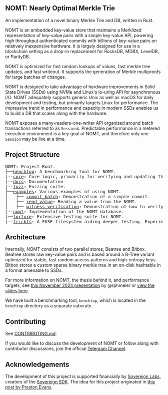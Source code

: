 ## NOMT: Nearly Optimal Merkle Trie

An implementation of a novel binary Merkle Trie and DB, written in Rust.

NOMT is an embedded key-value store that maintains a Merklized representation of key-value pairs with a simple key-value API, powering high throughput authenticated commits with billions of key-value pairs on relatively inexpensive hardware. It is largely designed for use in a blockchain setting as a drop-in replacement for RocksDB, MDBX, LevelDB, or ParityDB.

NOMT is optimized for fast random lookups of values, fast merkle tree updates, and fast writeout. It supports the generation of Merkle multiproofs for large batches of changes.

NOMT is designed to take advantage of hardware improvements in Solid State Drives (SSDs) using NVMe and Linux's io-uring API for asynchronous I/O. NOMT adequately supports generic Unix as well as macOS for daily development and testing, but primarily targets Linux for performance. The impressive trend in performance and capacity in modern SSDs enables us to build a DB that scales along with the hardware.

NOMT exposes a many-readers-one-writer API organized around batch transactions referred to as `Session`s. Predictable performance in a metered execution environment is a key goal of NOMT, and therefore only one `Session` may be live at a time.

## Project Structure

<pre>
NOMT: Project Root.
├──<a href="./benchtop">benchtop</a>: A benchmarking tool for NOMT.
|--<a href="./core">core</a>: Core logic, primarily for verifying and updating the NOMT.
|--<a href="./docs">docs</a>: Documentation
|--<a href="./fuzz">fuzz</a>: Fuzzing suite.
├──<a href="./examples">examples</a>: Various examples of using NOMT.
│   ├── <a href="./examples/commit_batch">commit_batch</a>: Demonstration of a simple commit.
│   ├── <a href="./examples/read_value">read_value</a>: Reading a value from the NOMT.
│   ├── <a href="./examples/witness_verification">witness_verification</a>: Demonstration of how to verify a witness in a light-client setting.
|--<a href="./nomt">nomt</a>: Implementation of the NOMT database.
|──<a href="./torture">torture</a>: Extensive testing suite for NOMT.
|--<a href="./trickfs">trickfs</a>: A FUSE filesystem aiding deeper testing. Experimental.
</pre>

## Architecture

Internally, NOMT consists of two parallel stores, Beatree and Bitbox. Beatree stores raw key-value pairs and is based around a B-Tree variant optimized for stable, fast random access patterns and high-entropy keys. Bitbox stores a custom sparse binary merkle tree in an on-disk hashtable in a format amenable to SSDs.

For more information on NOMT, the thesis behind it, and performance targets, see [this November 2024 presentation](https://x.com/TheKusamarian/status/1855477208762261910) by @rphmeier or [view the slides here](https://hackmd.io/@Xo-wxO7bQkKidH1LrqACsw/rkG0lmjWyg#/).

We have built a benchmarking tool, `benchtop`, which is located in the `benchtop` directory as a separate subcrate.

## Contributing

See [CONTRIBUTING.md](docs/CONTRIBUTING.md).

If you would like to discuss the development of NOMT or follow along with contributor discussions, join the official [Telegram Channel](https://t.me/thrum_nomt).

## Acknowledgements

The development of this project is supported financially by [Sovereign Labs](https://www.sovereign.xyz/), creators of the [Sovereign SDK](https://github.com/Sovereign-Labs/sovereign-sdk/). The idea for this project originated in [this post by Preston Evans](https://sovereign.mirror.xyz/jfx_cJ_15saejG9ZuQWjnGnG-NfahbazQH98i1J3NN8).
